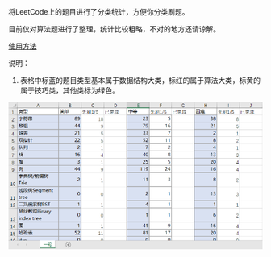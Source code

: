 将LeetCode上的题目进行了分类统计，方便你分类刷题。

目前仅对算法题进行了整理，统计比较粗略，不对的地方还请谅解。

[使用方法](https://zhuanlan.zhihu.com/p/380242861)

说明：
1. 表格中标蓝的题目类型基本属于数据结构大类，标红的属于算法大类，标黄的属于技巧类，其他类标为绿色。

![sheet screenshot](https://github.com/pinchenjohnny/LeetCode-Statistics/blob/main/sheet-screenshot.png)
